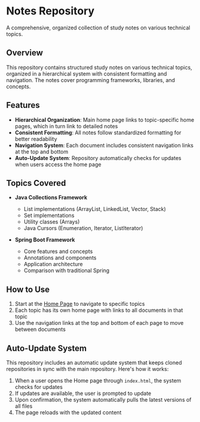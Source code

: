 # Notes Repository

A comprehensive, organized collection of study notes on various technical topics.

## Overview

This repository contains structured study notes on various technical topics, organized in a hierarchical system with consistent formatting and navigation. The notes cover programming frameworks, libraries, and concepts.

## Features

- **Hierarchical Organization**: Main home page links to topic-specific home pages, which in turn link to detailed notes
- **Consistent Formatting**: All notes follow standardized formatting for better readability
- **Navigation System**: Each document includes consistent navigation links at the top and bottom
- **Auto-Update System**: Repository automatically checks for updates when users access the home page

## Topics Covered

- **Java Collections Framework**
  - List implementations (ArrayList, LinkedList, Vector, Stack)
  - Set implementations
  - Utility classes (Arrays)
  - Java Cursors (Enumeration, Iterator, ListIterator)

- **Spring Boot Framework**
  - Core features and concepts
  - Annotations and components
  - Application architecture
  - Comparison with traditional Spring

## How to Use

1. Start at the [Home Page](Home.md) to navigate to specific topics
2. Each topic has its own home page with links to all documents in that topic
3. Use the navigation links at the top and bottom of each page to move between documents

## Auto-Update System

This repository includes an automatic update system that keeps cloned repositories in sync with the main repository. Here's how it works:

1. When a user opens the Home page through `index.html`, the system checks for updates
2. If updates are available, the user is prompted to update
3. Upon confirmation, the system automatically pulls the latest versions of all files
4. The page reloads with the updated content

